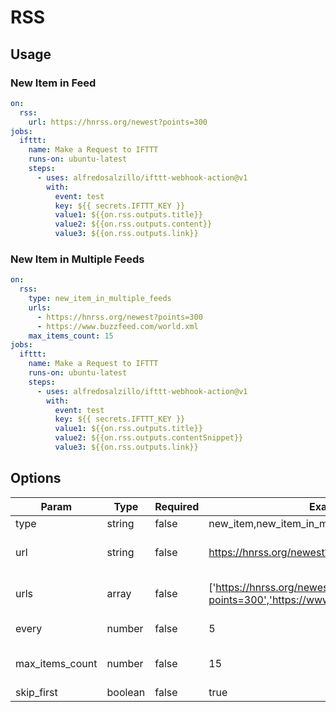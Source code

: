 # RSS

## Usage

### New Item in Feed

```yaml
on:
  rss:
    url: https://hnrss.org/newest?points=300
jobs:
  ifttt:
    name: Make a Request to IFTTT
    runs-on: ubuntu-latest
    steps:
      - uses: alfredosalzillo/ifttt-webhook-action@v1
        with:
          event: test
          key: ${{ secrets.IFTTT_KEY }}
          value1: ${{on.rss.outputs.title}}
          value2: ${{on.rss.outputs.content}}
          value3: ${{on.rss.outputs.link}}
```

### New Item in Multiple Feeds

```yaml
on:
  rss:
    type: new_item_in_multiple_feeds
    urls:
      - https://hnrss.org/newest?points=300
      - https://www.buzzfeed.com/world.xml
    max_items_count: 15
jobs:
  ifttt:
    name: Make a Request to IFTTT
    runs-on: ubuntu-latest
    steps:
      - uses: alfredosalzillo/ifttt-webhook-action@v1
        with:
          event: test
          key: ${{ secrets.IFTTT_KEY }}
          value1: ${{on.rss.outputs.title}}
          value2: ${{on.rss.outputs.contentSnippet}}
          value3: ${{on.rss.outputs.link}}
```

## Options

| Param           | Type          | Required | Examples                                                                     | Description                                                                       | Default  |
| --------------- | ------------- | -------- | ---------------------------------------------------------------------------- | --------------------------------------------------------------------------------- | -------- |
| type            | string        | false    | new_item,new_item_in_multiple_feeds                                          | rss event type                                                                    | new_item |
| url             | string        | false    | https://hnrss.org/newest?points=300                                          | rss feed url,if `type` == "new_item", `url` param is required                     |          |
| urls            | array<string> | false    | ['https://hnrss.org/newest?points=300','https://www.buzzfeed.com/world.xml'] | rss feed urls,if `type` == "new_item_in_multiple_feeds", `urls` param is required |          |
| every           | number        | false    | 5                                                                            | rss fetch interval, unit: minutes                                                 | 5        |
| max_items_count | number        | false    | 15                                                                           | The feed items max length, default is none, it will response all feed items       |
| skip_first      | boolean       | false    | true                                                                         | If should skip first fetch items                                                  | false    |
